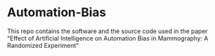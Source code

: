 # Automation-Bias
This repo contains the software and the source code used in the paper "Effect of Artificial Intelligence on Automation Bias in Mammography: A Randomized Experiment"
